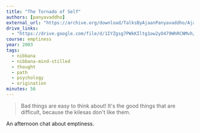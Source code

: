 ```yaml
---
title: "The Tornado of Self"
authors: [panyavaddho]
external_url: "https://archive.org/download/TalksByAjaanPanyavaddho/AjahnPanyavaddhoPart3/04TheTornadoOfSelf.mp3"
drive_links:
  - "https://drive.google.com/file/d/1IYZgsg7PWkKIltg1ow2yO479WhRCNMvh/view?usp=drivesdk"
course: emptiness
year: 2003
tags:
  - nibbana
  - nibbana-mind-stilled
  - thought
  - path
  - psychology
  - origination
minutes: 56
---
```


> Bad things are easy to think about! It's the good things that are difficult, because the kilesas don't like them.

An afternoon chat about emptiness.
